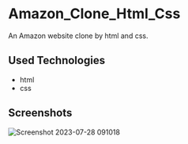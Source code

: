 # Amazon_Clone_Html_Css
An Amazon website clone by html and css.

## Used Technologies
- html
- css

## Screenshots
![Screenshot 2023-07-28 091018](https://github.com/oshadaera68/Amazon_Clone_Html_Css/assets/90706926/96165912-595c-4a22-b658-a2c8f8df5c07)
